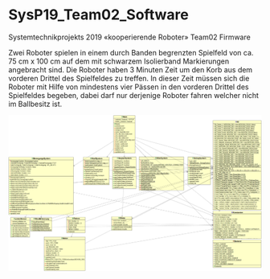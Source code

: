 # SysP19_Team02_Software
Systemtechnikprojekts 2019 «kooperierende Roboter» Team02 Firmware

Zwei Roboter spielen in einem durch Banden begrenzten Spielfeld von ca. 75 cm x 100 cm auf dem mit schwarzem Isolierband Markierungen angebracht sind. Die Roboter haben 3 Minuten Zeit um den Korb aus dem vorderen Drittel des Spielfeldes zu treffen. In dieser Zeit müssen sich die Roboter mit Hilfe von mindestens vier Pässen in den vorderen Drittel des Spielfeldes begeben, dabei darf nur derjenige Roboter fahren welcher nicht im Ballbesitz ist.

![Klassendiagramm](KlassendiagrammTeam02.png?raw=true "Klassendiagramm")
